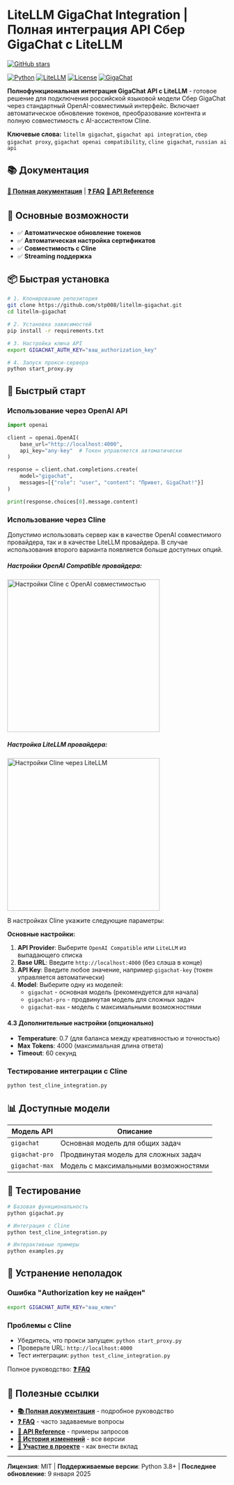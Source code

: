 # LiteLLM GigaChat Integration | Полная интеграция API Сбер GigaChat с LiteLLM

[![GitHub stars](https://img.shields.io/github/stars/stp008/litellm-gigachat?style=social)](https://github.com/stp008/litellm-gigachat/stargazers)

[![Python](https://img.shields.io/badge/Python-3.8%2B-blue.svg)](https://python.org)
[![LiteLLM](https://img.shields.io/badge/LiteLLM-1.65.1-green.svg)](https://github.com/BerriAI/litellm)
[![License](https://img.shields.io/badge/License-MIT-yellow.svg)](LICENSE)
[![GigaChat](https://img.shields.io/badge/GigaChat-API-red.svg)](https://developers.sber.ru/portal/products/gigachat-api)

**Полнофункциональная интеграция GigaChat API с LiteLLM** - готовое решение для подключения российской языковой модели Сбер GigaChat через стандартный OpenAI-совместимый интерфейс. Включает автоматическое обновление токенов, преобразование контента и полную совместимость с AI-ассистентом Cline.

**Ключевые слова:** `litellm gigachat`, `gigachat api integration`, `сбер gigachat proxy`, `gigachat openai compatibility`, `cline gigachat`, `russian ai api`

## 📚 Документация

**[📖 Полная документация](docs/README.md)** | **[❓ FAQ](docs/FAQ.md)** **[🔧 API Reference](docs/TEST_REQUESTS.md)**

## 🚀 Основные возможности

- ✅ **Автоматическое обновление токенов**
- ✅ **Автоматическая настройка сертификатов**
- ✅ **Совместимость с Cline** 
- ✅ **Streaming поддержка**

## 📦 Быстрая установка

```bash
# 1. Клонирование репозитория
git clone https://github.com/stp008/litellm-gigachat.git
cd litellm-gigachat

# 2. Установка зависимостей
pip install -r requirements.txt

# 3. Настройка ключа API
export GIGACHAT_AUTH_KEY="ваш_authorization_key"

# 4. Запуск прокси-сервера
python start_proxy.py
```

## 🎯 Быстрый старт

### Использование через OpenAI API

```python
import openai

client = openai.OpenAI(
    base_url="http://localhost:4000",
    api_key="any-key"  # Токен управляется автоматически
)

response = client.chat.completions.create(
    model="gigachat",
    messages=[{"role": "user", "content": "Привет, GigaChat!"}]
)

print(response.choices[0].message.content)
```

### Использование через Cline

Допустимо использовать сервер как в качестве OpenAI совместимого провайдера, так и в качестве LiteLLM провайдера. В случае использования второго варианта появляется больше доступных опций.

##### Настройки OpenAI Compatible провайдера:
<img src="docs/images/cline-settings-openai.png" alt="Настройки Cline с OpenAI совместимостью" width="350">

##### Настройка LiteLLM провайдера:
<img src="docs/images/cline-settings-litellm.png" alt="Настройки Cline через LiteLLM" width="350">

В настройках Cline укажите следующие параметры:

**Основные настройки:**
1. **API Provider**: Выберите `OpenAI Compatible` или `LiteLLM` из выпадающего списка
2. **Base URL**: Введите `http://localhost:4000` (без слэша в конце)
3. **API Key**: Введите любое значение, например `gigachat-key` (токен управляется автоматически)
4. **Model**: Выберите одну из моделей:
   - `gigachat` - основная модель (рекомендуется для начала)
   - `gigachat-pro` - продвинутая модель для сложных задач
   - `gigachat-max` - модель с максимальными возможностями

#### 4.3 Дополнительные настройки (опционально)

- **Temperature**: 0.7 (для баланса между креативностью и точностью)
- **Max Tokens**: 4000 (максимальная длина ответа)
- **Timeout**: 60 секунд


### Тестирование интеграции с Cline

```bash
python test_cline_integration.py
```

## 📊 Доступные модели

| Модель API | Описание |
|------------|----------|
| `gigachat` | Основная модель для общих задач |
| `gigachat-pro` | Продвинутая модель для сложных задач |
| `gigachat-max` | Модель с максимальными возможностями |

## 🧪 Тестирование

```bash
# Базовая функциональность
python gigachat.py

# Интеграция с Cline
python test_cline_integration.py

# Интерактивные примеры
python examples.py
```

## 🚨 Устранение неполадок

### Ошибка "Authorization key не найден"
```bash
export GIGACHAT_AUTH_KEY="ваш_ключ"
```

### Проблемы с Cline
- Убедитесь, что прокси запущен: `python start_proxy.py`
- Проверьте URL: `http://localhost:4000`
- Тест интеграции: `python test_cline_integration.py`

Полное руководство: **[❓ FAQ](docs/FAQ.md)**

## 🔗 Полезные ссылки

- **[📚 Полная документация](docs/README.md)** - подробное руководство
- **[❓ FAQ](docs/FAQ.md)** - часто задаваемые вопросы
- **[🔧 API Reference](docs/TEST_REQUESTS.md)** - примеры запросов
- **[📝 История изменений](docs/CHANGELOG.md)** - все версии
- **[🤝 Участие в проекте](docs/CONTRIBUTING.md)** - как внести вклад

---

**Лицензия**: MIT | **Поддерживаемые версии**: Python 3.8+ | **Последнее обновление**: 9 января 2025
